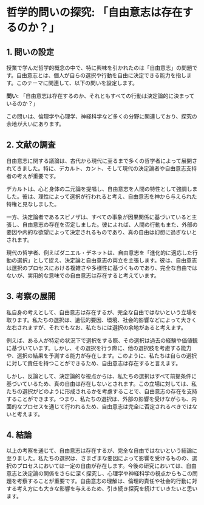 # 哲学的問いの探究: 「自由意志は存在するのか？」

## 1. 問いの設定

授業で学んだ哲学的概念の中で、特に興味を引かれたのは「自由意志」の問題です。自由意志とは、個人が自らの選択や行動を自由に決定できる能力を指します。このテーマに関連して、以下の問いを設定します。

**問い:** 「自由意志は存在するのか、それともすべての行動は決定論的に決まっているのか？」

この問いは、倫理学や心理学、神経科学など多くの分野に関連しており、探究の余地が大いにあります。

## 2. 文献の調査

自由意志に関する議論は、古代から現代に至るまで多くの哲学者によって展開されてきました。特に、デカルト、カント、そして現代の決定論者や自由意志支持者の考えが重要です。

デカルトは、心と身体の二元論を提唱し、自由意志を人間の特性として強調しました。彼は、理性によって選択が行われると考え、自由意志を神から与えられた特権と見なしました。

一方、決定論者であるスピノザは、すべての事象が因果関係に基づいていると主張し、自由意志の存在を否定しました。彼によれば、人間の行動もまた、外部の要因や内的な欲望によって決定されるものであり、真の自由は幻想に過ぎないとされます。

現代の哲学者、例えばダニエル・デネットは、自由意志を「進化的に適応した行動の選択」として捉え、決定論と自由意志の両立を主張します。彼は、自由意志は選択のプロセスにおける複雑さや多様性に基づくものであり、完全な自由ではないが、実用的な意味での自由意志は存在すると考えています。

## 3. 考察の展開

私自身の考えとして、自由意志は存在するが、完全な自由ではないという立場を取ります。私たちの選択は、遺伝的要因、環境、社会的影響などによって大きく左右されますが、それでもなお、私たちには選択の余地があると考えます。

例えば、ある人が特定の状況下で選択をする際、その選択は過去の経験や価値観に基づいています。しかし、その選択を行う際に、他の選択肢を考慮する能力や、選択の結果を予測する能力が存在します。このように、私たちは自らの選択に対して責任を持つことができるため、自由意志は存在すると言えます。

しかし、反論として、決定論的な視点からは、私たちの選択はすべて前提条件に基づいているため、真の自由は存在しないとされます。この立場に対しては、私たちの選択がどのように形成されるかを考慮することで、自由意志の存在を支持することができます。つまり、私たちの選択は、外部の影響を受けながらも、内面的なプロセスを通じて行われるため、自由意志は完全に否定されるべきではないと考えます。

## 4. 結論

以上の考察を通じて、自由意志は存在するが、完全な自由ではないという結論に至りました。私たちの選択は、さまざまな要因によって影響を受けるものの、選択のプロセスにおいては一定の自由が存在します。今後の研究においては、自由意志と決定論の関係をさらに深く探究し、心理学や神経科学の視点からもこの問題を考察することが重要です。自由意志の理解は、倫理的責任や社会的行動に対する考え方にも大きな影響を与えるため、引き続き探究を続けていきたいと思います。